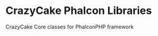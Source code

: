 CrazyCake Phalcon Libraries
===========================

CrazyCake Core classes for PhalconPHP framework
